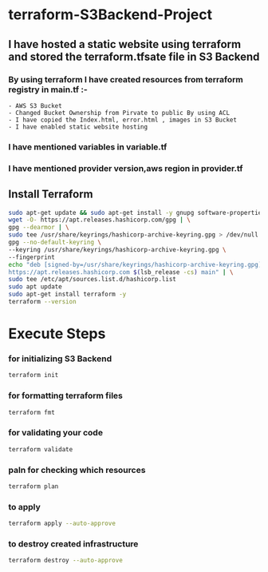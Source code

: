 # terraform-S3Backend-Project

## I have hosted a static website using terraform and stored the terraform.tfsate file in S3 Backend 


### By using terraform  I have created resources from terraform registry in main.tf :-
    
    - AWS S3 Bucket
    - Changed Bucket Ownership from Pirvate to public By using ACL
    - I have copied the Index.html, error.html , images in S3 Bucket
    - I have enabled static website hosting 

### I have mentioned variables in variable.tf
### I have mentioned provider version,aws region in provider.tf

## Install Terraform

```bash
sudo apt-get update && sudo apt-get install -y gnupg software-properties-common
wget -O- https://apt.releases.hashicorp.com/gpg | \
gpg --dearmor | \
sudo tee /usr/share/keyrings/hashicorp-archive-keyring.gpg > /dev/null
gpg --no-default-keyring \
--keyring /usr/share/keyrings/hashicorp-archive-keyring.gpg \
--fingerprint
echo "deb [signed-by=/usr/share/keyrings/hashicorp-archive-keyring.gpg] \
https://apt.releases.hashicorp.com $(lsb_release -cs) main" | \
sudo tee /etc/apt/sources.list.d/hashicorp.list
sudo apt update
sudo apt-get install terraform -y
terraform --version
```

# Execute Steps

### for initializing S3 Backend
```bash
terraform init
```

### for formatting terraform files
```bash
terraform fmt
```

### for validating your code
```bash
terraform validate
```

### paln for checking which resources 
```bash
terraform plan
```

### to apply 
```bash
terraform apply --auto-approve
```

### to destroy created infrastructure
```bash
terraform destroy --auto-approve
```
